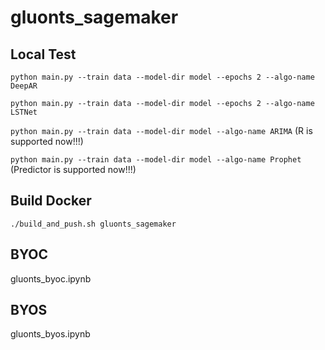 # gluonts_sagemaker

## Local Test

`python main.py --train data --model-dir model --epochs 2 --algo-name DeepAR`

`python main.py --train data --model-dir model --epochs 2 --algo-name LSTNet`

`python main.py --train data --model-dir model --algo-name ARIMA` (R is supported now!!!)

`python main.py --train data --model-dir model --algo-name Prophet` (Predictor is supported now!!!)

## Build Docker

`./build_and_push.sh gluonts_sagemaker`

## BYOC

gluonts_byoc.ipynb

## BYOS

gluonts_byos.ipynb